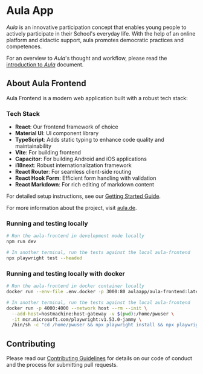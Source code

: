 # Aula App

_Aula_ is an innovative participation concept that enables young people to actively participate in their School's everyday life. With the help of an online platform and didactic support, aula promotes democratic practices and competences.

For an overview to _Aula_'s thought and workflow, please read the [introduction to _Aula_](docs/INTRODUCTION.md) document.

## About Aula Frontend

Aula Frontend is a modern web application built with a robust tech stack:

### Tech Stack

- **React**: Our frontend framework of choice
- **Material UI**: UI component library
- **TypeScript**: Adds static typing to enhance code quality and maintainability
- **Vite**: For building frontend
- **Capacitor**: For building Android and iOS applications
- **i18next**: Robust internationalization framework
- **React Router**: For seamless client-side routing
- **React Hook Form**: Efficient form handling with validation
- **React Markdown**: For rich editing of markdown content

For detailed setup instructions, see our [Getting Started Guide](docs/GETSTARTED.md).

For more information about the project, visit [aula.de](https://www.aula.de).

### Running and testing locally

```sh
# Run the aula-frontend in development mode locally
npm run dev

# In another terminal, run the tests against the local aula-frontend
npx playwright test --headed
```

### Running and testing locally with docker

```sh
# Run the aula-frontend in docker container locally
docker run --env-file .env.docker -p 3000:80 aulaapp/aula-frontend:latest

# In another terminal, run the tests against the local aula-frontend
docker run -p 4000:4000 --network host --rm --init \
  --add-host=hostmachine:host-gateway -v $(pwd):/home/pwuser \
  -it mcr.microsoft.com/playwright:v1.53.0-jammy \
  /bin/sh -c "cd /home/pwuser && npx playwright install && npx playwright test"
```

## Contributing

Please read our [Contributing Guidelines](docs/INDEX.md) for details on our code of conduct and the process for submitting pull requests.
